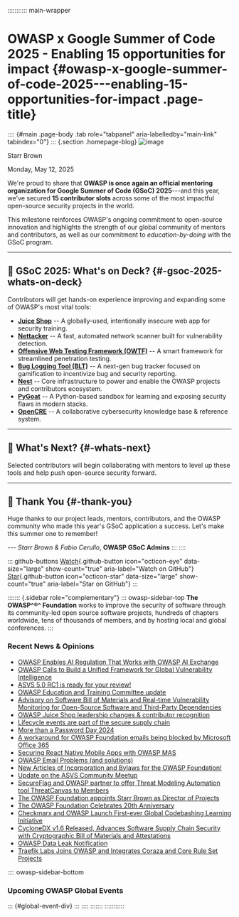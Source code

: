 ::::::::::: main-wrapper
# OWASP x Google Summer of Code 2025 - Enabling 15 opportunities for impact {#owasp-x-google-summer-of-code-2025---enabling-15-opportunities-for-impact .page-title}

:::: {#main .page-body .tab role="tabpanel" aria-labelledby="main-link" tabindex="0"}
::: {.section .homepage-blog}
![image](../../../../assets/images/people/staff-starr-brown.jpg)

Starr Brown

Monday, May 12, 2025

We're proud to share that **OWASP is once again an official mentoring
organization for Google Summer of Code (GSoC) 2025**---and this year,
we've secured **15 contributor slots** across some of the most impactful
open-source security projects in the world.

This milestone reinforces OWASP's ongoing commitment to open-source
innovation and highlights the strength of our global community of
mentors and contributors, as well as our commitment to
*education-by-doing* with the GSoC program.

------------------------------------------------------------------------

## 🔧 GSoC 2025: What's on Deck? {#-gsoc-2025-whats-on-deck}

Contributors will get hands-on experience improving and expanding some
of OWASP's most vital tools:

- **[Juice Shop](../../../../www-project-juice-shop/index.html)** -- A
  globally-used, intentionally insecure web app for security training.
- **[Nettacker](../../../../www-project-automated-threats/index.html)**
  -- A fast, automated network scanner built for vulnerability
  detection.
- **[Offensive Web Testing Framework
  (OWTF)](../../../../www-project-owtf/index.html)** -- A smart
  framework for streamlined penetration testing.
- **[Bug Logging Tool (BLT)](../../../../www-project-blt/index.html)**
  -- A next-gen bug tracker focused on gamification to incentivize bug
  and security reporting.
- **[Nest](http://nest.owasp.org/)** -- Core infrastructure to power and
  enable the OWASP projects and contributors ecosystem.
- **[PyGoat](../../../../www-project-pygoat/index.html)** -- A
  Python-based sandbox for learning and exposing security flaws in
  modern stacks.
- **[OpenCRE](../../../../www-project-opencre/index.html)** -- A
  collaborative cybersecurity knowledge base & reference system.

------------------------------------------------------------------------

## 🚀 What's Next? {#-whats-next}

Selected contributors will begin collaborating with mentors to level up
these tools and help push open-source security forward.

------------------------------------------------------------------------

## 🙌 Thank You {#-thank-you}

Huge thanks to our project leads, mentors, contributors, and the OWASP
community who made this year's GSoC application a success. Let's make
this summer one to remember!

--- *Starr Brown & Fabio Cerullo*, **OWASP GSoC Admins**
:::
::::

::: github-buttons
[Watch](https://github.com/owasp/owasp.github.io/subscription){.github-button
icon="octicon-eye" data-size="large" show-count="true"
aria-label="Watch on GitHub"}
[Star](https://github.com/owasp/owasp.github.io){.github-button
icon="octicon-star" data-size="large" show-count="true"
aria-label="Star on GitHub"}
:::

::::::: {.sidebar role="complementary"}
::: owasp-sidebar-top
**The OWASP^®^ Foundation** works to improve the security of software
through its community-led open source software projects, hundreds of
chapters worldwide, tens of thousands of members, and by hosting local
and global conferences.
:::

<div>

### Recent News & Opinions

- [OWASP Enables AI Regulation That Works with OWASP AI
  Exchange](../06/AI-Exchage-Regulation.html)
- [OWASP Calls to Build a Unified Framework for Global Vulnerability
  Intelligence](../../04/17/owasp-global-vulnerability-intelligence.html)
- [ASVS 5.0 RC1 is ready for your
  review!](../../04/09/asvs-rc1-review.html)
- [OWASP Education and Training Committee
  update](../../03/06/owasp-education-and-training-committee-update.html)
- [Advisory on Software Bill of Materials and Real-time Vulnerability
  Monitoring for Open-Source Software and Third-Party
  Dependencies](../../02/24/advisory-on-implementation-of-software-bill-of-materials-for-vulnerability-management.html)
- [OWASP Juice Shop leadership changes & contributor
  recognition](../../01/29/juice-shop-leadership.html)
- [Lifecycle events are part of the secure supply
  chain](../../../2024/11/26/lifecycle-events-are-part-of-the-secure-supply-chain.html)
- [More than a Password Day
  2024](../../../2024/11/12/more-than-a-password-day-2024.html)
- [A workaround for OWASP Foundation emails being blocked by Microsoft
  Office 365](../../../2024/10/30/owaspfoundation-org-emails.html)
- [Securing React Native Mobile Apps with OWASP
  MAS](../../../2024/10/02/Securing-React-Native-Mobile-Apps-with-OWASP-MAS.html)
- [OWASP Email Problems (and
  solutions)](../../../2024/08/01/owasp-email-problems.html)
- [New Articles of Incorporation and Bylaws for the OWASP
  Foundation!](../../../2024/07/09/new-coi-and-bylaws.html)
- [Update on the ASVS Community
  Meetup](../../../2024/07/03/asvs-community-meetup.html)
- [SecureFlag and OWASP partner to offer Threat Modeling Automation tool
  ThreatCanvas to
  Members](../../../2024/05/30/secureflag-threatcanvas-member-benefit.html)
- [The OWASP Foundation appoints Starr Brown as Director of
  Projects](../../../2024/04/22/starr-brown-hired-as-director-projects.html)
- [The OWASP Foundation Celebrates 20th
  Anniversary](../../../2024/04/21/owasp-foundation-20th-anniversary.html)
- [Checkmarx and OWASP Launch First-ever Global Codebashing Learning
  Initiative](../../../2024/04/18/codebashing-member-benefit.html)
- [CycloneDX v1.6 Released, Advances Software Supply Chain Security with
  Cryptographic Bill of Materials and
  Attestations](../../../2024/04/09/CycloneDX-v1.6-Released.html)
- [OWASP Data Leak
  Notification](../../../2024/03/29/OWASP-data-breach-notification.html)
- [Traefik Labs Joins OWASP and Integrates Coraza and Core Rule Set
  Projects](../../../2024/03/19/traefik_owasp.html)

</div>

:::: owasp-sidebar-bottom
### Upcoming OWASP Global Events

::: {#global-event-div}
:::
::::
:::::::
:::::::::::
